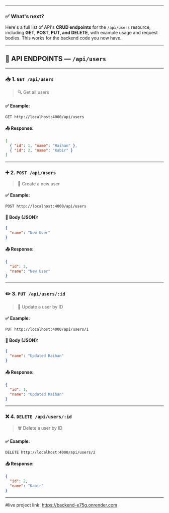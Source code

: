 
---

### ✅ What's next?
Here's a full list of API's **CRUD endpoints** for the `/api/users` resource, including **GET, POST, PUT, and DELETE**, with example usage and request bodies. This works for the backend code you now have.

---

## 🧩 API ENDPOINTS — `/api/users`

---

### 📥 1. `GET /api/users`
> 🔍 Get all users

#### ✅ Example:
```http
GET http://localhost:4000/api/users
```

#### 📤 Response:
```json
[
  { "id": 1, "name": "Raihan" },
  { "id": 2, "name": "Kabir" }
]
```

---

### ➕ 2. `POST /api/users`
> 📝 Create a new user

#### ✅ Example:
```http
POST http://localhost:4000/api/users
```

#### 📩 Body (JSON):
```json
{
  "name": "New User"
}
```

#### 📤 Response:
```json
{
  "id": 3,
  "name": "New User"
}
```

---

### ✏️ 3. `PUT /api/users/:id`
> 🔄 Update a user by ID

#### ✅ Example:
```http
PUT http://localhost:4000/api/users/1
```

#### 📩 Body (JSON):
```json
{
  "name": "Updated Raihan"
}
```

#### 📤 Response:
```json
{
  "id": 1,
  "name": "Updated Raihan"
}
```

---

### ❌ 4. `DELETE /api/users/:id`
> 🗑️ Delete a user by ID

#### ✅ Example:
```http
DELETE http://localhost:4000/api/users/2
```

#### 📤 Response:
```json
{
  "id": 2,
  "name": "Kabir"
}
```

---


#live project link: https://backend-e75g.onrender.com
